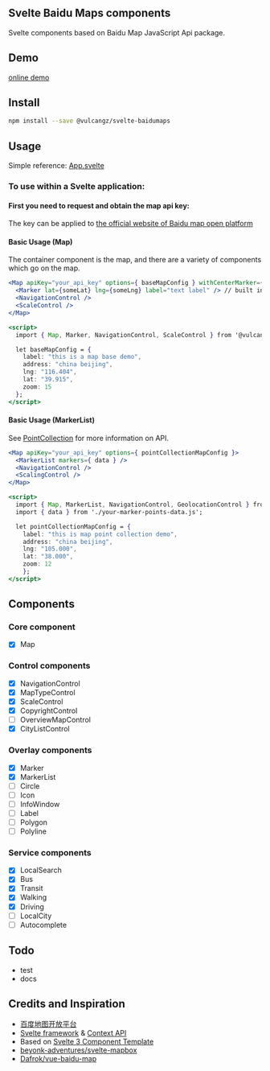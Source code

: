 ## Svelte Baidu Maps components

Svelte components based on Baidu Map JavaScript Api package.

## Demo

[online demo](https://vulcangz.github.io/svelte-baidumaps/demo/)

## Install

```bash
npm install --save @vulcangz/svelte-baidumaps
```
## Usage

Simple reference: [App.svelte](https://github.com/vulcangz/svelte-baidumaps/tree/master/src/App.svelte)

### To use within a Svelte application:

#### First you need to request and obtain the map api key:

The key can be applied to [the official website of Baidu map open platform](http://lbsyun.baidu.com/apiconsole/key)

#### Basic Usage (Map)

The container component is the map, and there are a variety of components which go on the map.

```jsx
<Map apiKey="your_api_key" options={ baseMapConfig } withCenterMarker={ true } >
  <Marker lat={someLat} lng={someLng} label="text label" /> // built in Marker component
  <NavigationControl />
  <ScaleControl />
</Map>

<script>
  import { Map, Marker, NavigationControl, ScaleControl } from '@vulcangz/svelte-baidumaps'

  let baseMapConfig = {
    label: "this is a map base demo",
    address: "china beijing",
    lng: "116.404",
    lat: "39.915",
    zoom: 15
  };
</script>
```

#### Basic Usage (MarkerList)

See [PointCollection](http://lbsyun.baidu.com/cms/jsapi/reference/jsapi_reference.html#a3b21) for more information on API.

```jsx
<Map apiKey="your_api_key" options={ pointCollectionMapConfig }>
  <MarkerList markers={ data } />
  <NavigationControl />
  <ScalingControl />
</Map>

<script>
  import { Map, MarkerList, NavigationControl, GeolocationControl } from '@vulcangz/svelte-baidumaps'
  import { data } from './your-marker-points-data.js';

  let pointCollectionMapConfig = {
    label: "this is map point collection demo",
    address: "china beijing",
    lng: "105.000",
    lat: "38.000",
    zoom: 12
	}; 
</script>
```

## Components

### Core component

- [x] Map

### Control components
- [x] NavigationControl
- [x] MapTypeControl
- [x] ScaleControl
- [x] CopyrightControl
- [ ] OverviewMapControl
- [x] CityListControl

### Overlay components
- [x] Marker
- [x] MarkerList
- [ ] Circle
- [ ] Icon
- [ ] InfoWindow
- [ ] Label
- [ ] Polygon
- [ ] Polyline

### Service components
- [x] LocalSearch
- [x] Bus
- [x] Transit
- [x] Walking
- [x] Driving
- [ ] LocalCity
- [ ] Autocomplete

## Todo

* test
* docs

## Credits and Inspiration

* [百度地图开放平台](http://lbsyun.baidu.com/)
* [Svelte framework](https://svelte.dev/) & [Context API](https://svelte.dev/tutorial/context-api)
* Based on [Svelte 3 Component Template](https://github.com/YogliB/svelte-component-template)
* [beyonk-adventures/svelte-mapbox](https://github.com/beyonk-adventures/svelte-mapbox)
* [Dafrok/vue-baidu-map](https://github.com/Dafrok/vue-baidu-map)

